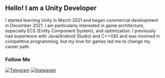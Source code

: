## Hello! I am a Unity Developer

I started learning Unity in March 2021 and began commercial development in December 2021. 
I am particularly interested in game architecture, especially ECS (Entity Component System), and optimization. 
I previously had experience with Java(Android Studio) and C++(Qt) and was involved in competitive programming, but my love for games led me to change my career path.

### Follow Me
[![Telegram](https://img.shields.io/badge/-Telegram-011e38?style=for-the-badge&logo=telegram)](https://t.me/arazorg/)
[![Instagram](https://img.shields.io/badge/-Instagram-011e38?style=for-the-badge&logo=instagram&logoColor=CC397B)](https://instagram.com/_arazorg/)


